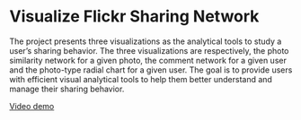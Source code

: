 # Visualize Flickr Sharing Network
The project presents three visualizations as the analytical tools to study a user’s sharing behavior. The three visualizations are respectively, the photo similarity network for a given photo, the comment network for a given user and the photo-type radial chart for a given user. The goal is to provide users with efficient visual analytical tools to help them better understand and manage their sharing behavior.

[Video demo](https://vimeo.com/195184246)
